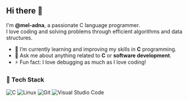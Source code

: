 ## Hi there 👋


I'm **@mel-adna**, a passionate C language programmer.  
I love coding and solving problems through efficient algorithms and data structures.

- 🌱 I’m currently learning and improving my skills in **C** programming.
- 💬 Ask me about anything related to **C** or **software development**.
- ⚡ Fun fact: I love debugging as much as I love coding!
### 🔧 Tech Stack
![C](https://img.shields.io/badge/-C-000000?&logo=c)
![Linux](https://img.shields.io/badge/-Linux-000000?&logo=linux)
![Git](https://img.shields.io/badge/-Git-000000?&logo=git)
![Visual Studio Code](https://img.shields.io/badge/-VS%20Code-000000?&logo=visualstudiocode)
